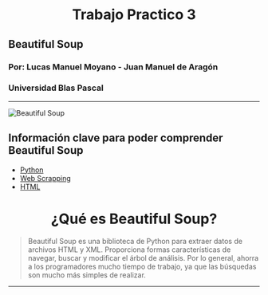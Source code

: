 #  <center>Trabajo Practico 3
##  Beautiful Soup 
### Por: Lucas Manuel Moyano - Juan Manuel de Aragón
### Universidad Blas Pascal
---
![Beautiful Soup](https://i.postimg.cc/653tWBy9/68747470733a2f2f64333377756272666b69306c36382e636c6f756466726f6e742e6e65742f646131653033313836323264.png)

## Información clave para poder comprender Beautiful Soup

 - [Python](https://es.wikipedia.org/wiki/Python "Python") 
 - [Web Scrapping](https://es.wikipedia.org/wiki/Web_scraping "Web Scrapping") 
 -  [HTML](https://es.wikipedia.org/wiki/HTML"HTML")

# <center> ¿Qué es Beautiful Soup?

>Beautiful Soup es una biblioteca de Python para extraer datos de archivos HTML y XML. Proporciona formas características de navegar, buscar y modificar el árbol de análisis. Por lo general, ahorra a los programadores mucho tiempo de trabajo, ya que las búsquedas son mucho más simples de realizar.
---
